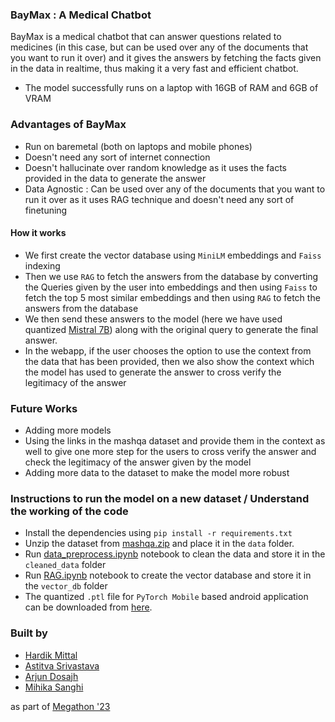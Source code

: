 ### BayMax : A Medical Chatbot
BayMax is a medical chatbot that can answer questions related to medicines (in this case, but can be used over any of the documents that you want to run it over) and it gives the answers by fetching the facts given in the data in realtime, thus making it a very fast and efficient chatbot.

* The model successfully runs on a laptop with 16GB of RAM and 6GB of VRAM

### Advantages of BayMax
* Run on baremetal (both on laptops and mobile phones)
* Doesn't need any sort of internet connection
* Doesn't hallucinate over random knowledge as it uses the facts provided in the data to generate the answer
* Data Agnostic : Can be used over any of the documents that you want to run it over as it uses RAG technique and doesn't need any sort of finetuning

#### How it works
* We first create the vector database using `MiniLM` embeddings and `Faiss` indexing
* Then we use `RAG` to fetch the answers from the database by converting the Queries given by the user into embeddings and then using `Faiss` to fetch the top 5 most similar embeddings and then using `RAG` to fetch the answers from the database
* We then send these answers to the model (here we have used quantized [Mistral 7B](https://huggingface.co/TheBloke/Mistral-7B-Instruct-v0.1-GPTQ))  along with the original query to generate the final answer.
* In the webapp, if the user chooses the option to use the context from the data that has been provided, then we also show the context which the model has used to generate the answer to cross verify the legitimacy of the answer


### Future Works
* Adding more models
* Using the links in the mashqa dataset and provide them in the context as well to give one more step for the users to cross verify the answer and check the legitimacy of the answer given by the model
* Adding more data to the dataset to make the model more robust


### Instructions to run the model on a new dataset / Understand the working of the code

* Install the dependencies using `pip install -r requirements.txt`
* Unzip the dataset from [mashqa.zip](./Dataset/mashqa.zip) and place it in the `data` folder.
* Run [data_preprocess.ipynb](./data_preprocess.ipynb) notebook to clean the data and store it in the `cleaned_data` folder
* Run [RAG.ipynb](./RAG.ipynb) notebook to create the vector database and store it in the `vector_db` folder
* The quantized `.ptl` file for `PyTorch Mobile` based android application can be downloaded from [here](https://drive.google.com/file/d/1YlTLDonBXmDm8kre2zM8fTlrvOWgtwhE/view?usp=sharing).
### Built by
* [Hardik Mittal](https://github.com/mhardik003)
* [Astitva Srivastava](https://github.com/AstitvaSri)
* [Arjun Dosajh](https://github.com/arjundosajh)
* [Mihika Sanghi](https://github.com/mihikasanghi)

as part of [Megathon '23](https://megathon.in/)
